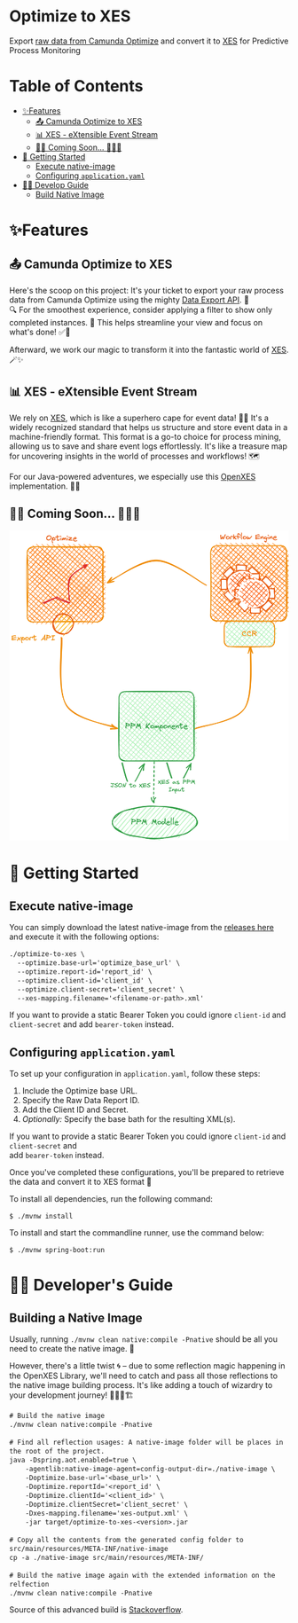 # Optimize to XES

Export [raw data from Camunda Optimize](https://docs.camunda.io/optimize/apis-tools/optimize-api/report/get-data-export/) 
and convert it to [XES](https://xes-standard.org/) for Predictive Process Monitoring

# Table of Contents

* [✨Features](#features)
  * [📤 Camunda Optimize to XES](#-camunda-optimize-to-xes)
  * [📊 XES - eXtensible Event Stream](#-xes---extensible-event-stream)
  * [🚀🔜 Coming Soon... 🌟🎉👀](#-coming-soon-)
* [🚀 Getting Started](#-getting-started)
  * [Execute native-image](#execute-native-image)
  * [Configuring `application.yaml`](#configuring-applicationyaml)
* [👨‍💻 Develop Guide](#-develop-guide)
  * [Build Native Image](#build-native-image)

# ✨Features

## 📤 Camunda Optimize to XES

Here's the scoop on this project: It's your ticket to export your raw process data from Camunda Optimize using the 
mighty [Data Export API](https://docs.camunda.io/optimize/apis-tools/optimize-api/report/get-data-export/). 🚀  
🔍 For the smoothest experience, consider applying a filter to show only completed instances. 🌟 This helps streamline your view and focus on what's done! ✅🚀

Afterward, we work our magic to transform it into the fantastic world of [XES](#-xes---extensible-event-stream). 🪄✨

## 📊 XES - eXtensible Event Stream

We rely on [XES](https://www.xes-standard.org/openxes/start), which is like a superhero cape for event data! 🦸‍♂️ 
It's a widely recognized standard that helps us structure and store event data in a machine-friendly format. This 
format is a go-to choice for process mining, allowing us to save and share event logs effortlessly. It's like a 
treasure map for uncovering insights in the world of processes and workflows! 🗺️

For our Java-powered adventures, we especially use this [OpenXES](http://code.deckfour.org/xes/) implementation. 🧑‍💻

## 🚀🔜 Coming Soon... 🌟🎉👀

![Optimize CCR PPM Cycle](./assets/ppm-cycle.png)

# 🚀 Getting Started

## Execute native-image

You can simply download the latest native-image from the [releases here](https://github.com/envite-consulting/optimize-to-xes/releases/latest/download/optimize-to-xes) and
execute it with the following options:

```shell
./optimize-to-xes \
  --optimize.base-url='optimize_base_url' \
  --optimize.report-id='report_id' \
  --optimize.client-id='client_id' \
  --optimize.client-secret='client_secret' \
  --xes-mapping.filename='<filename-or-path>.xml'
```

If you want to provide a static Bearer Token you could ignore `client-id` and `client-secret` and 
add `bearer-token` instead.

## Configuring `application.yaml`

To set up your configuration in `application.yaml`, follow these steps:

1. Include the Optimize base URL.
2. Specify the Raw Data Report ID.
3. Add the Client ID and Secret.
4. *Optionally:* Specify the base bath for the resulting XML(s).

If you want to provide a static Bearer Token you could ignore `client-id` and `client-secret` and  
add `bearer-token` instead.

Once you've completed these configurations, you'll be prepared to retrieve the data and convert it to XES format 🎉

To install all dependencies, run the following command:

```shell
$ ./mvnw install
```

To install and start the commandline runner, use the command below:

```shell
$ ./mvnw spring-boot:run
```

# 👨‍💻 Developer's Guide

## Building a Native Image

Usually, running `./mvnw clean native:compile -Pnative` should be all you need to create the native image. 🚀

However, there's a little twist 🌀 – due to some reflection magic happening in the OpenXES Library, we'll need to 
catch and pass all those reflections to the native image building process. It's like adding a touch of wizardry to 
your development journey! 🧙‍♂️✨🏗️

```shell
# Build the native image
./mvnw clean native:compile -Pnative

# Find all reflection usages: A native-image folder will be places in the root of the project.  
java -Dspring.aot.enabled=true \
    -agentlib:native-image-agent=config-output-dir=./native-image \
    -Doptimize.base-url='<base_url>' \
    -Doptimize.reportId='<report_id' \
    -Doptimize.clientId='<client_id>' \
    -Doptimize.clientSecret='client_secret' \
    -Dxes-mapping.filename='xes-output.xml' \
    -jar target/optimize-to-xes-<version>.jar
    
# Copy all the contents from the generated config folder to src/main/resources/META-INF/native-image
cp -a ./native-image src/main/resources/META-INF/

# Build the native image again with the extended information on the relfection
./mvnw clean native:compile -Pnative
```

Source of this advanced build is [Stackoverflow](https://stackoverflow.com/a/76751098).
